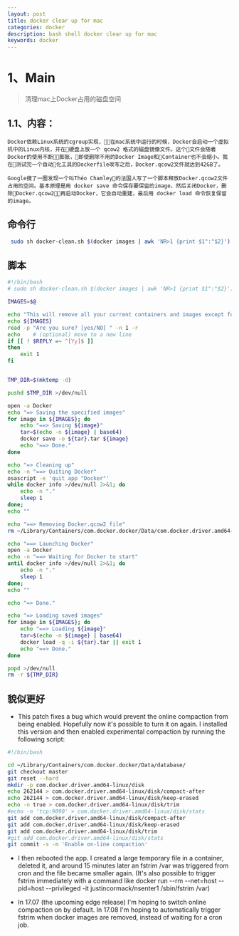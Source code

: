 ```yaml
---
layout: post
title: docker clear up for mac 
categories: docker
description: bash shell docker clear up for mac 
keywords: docker
---
```



# 1、Main

> 清理mac上Docker占用的磁盘空间

## 1.1、内容：

```text
Docker依赖Linux系统的cgroup实现，在mac系统中运行的时候，Docker会启动一个虚拟机中的Linux内核，并在硬盘上放一个 qcow2 格式的磁盘镜像文件。这个文件会随着Docker的使用不断膨胀，即使删除不用的Docker Image和Container也不会缩小。我在测试完一个自动化工具的Dockerfile改写之后，Docker.qcow2文件就达到42GB了。

Google搜了一圏发现一个叫Théo Chamley的法国人写了一个脚本释放Docker.qcow2文件占用的空间。基本原理是用 docker save 命令保存要保留的image，然后关闭Docker，删除Docker.qcow2，再启动Docker，它会自动重建，最后用 docker load 命令恢复保留的image。
```


## 命令行

```bash
 sudo sh docker-clean.sh $(docker images | awk 'NR>1 {print $1":"$2}')
```


## 脚本

```bash
#!/bin/bash
# sudo sh docker-clean.sh $(docker images | awk 'NR>1 {print $1":"$2}')

IMAGES=$@

echo "This will remove all your current containers and images except for:"
echo ${IMAGES}
read -p "Are you sure? [yes/NO] " -n 1 -r
echo    # (optional) move to a new line
if [[ ! $REPLY =~ ^[Yy]$ ]]
then
    exit 1
fi


TMP_DIR=$(mktemp -d)

pushd $TMP_DIR >/dev/null

open -a Docker
echo "=> Saving the specified images"
for image in ${IMAGES}; do
	echo "==> Saving ${image}"
	tar=$(echo -n ${image} | base64)
	docker save -o ${tar}.tar ${image}
	echo "==> Done."
done

echo "=> Cleaning up"
echo -n "==> Quiting Docker"
osascript -e 'quit app "Docker"'
while docker info >/dev/null 2>&1; do
	echo -n "."
	sleep 1
done;
echo ""

echo "==> Removing Docker.qcow2 file"
rm ~/Library/Containers/com.docker.docker/Data/com.docker.driver.amd64-linux/Docker.qcow2

echo "==> Launching Docker"
open -a Docker
echo -n "==> Waiting for Docker to start"
until docker info >/dev/null 2>&1; do
	echo -n "."
	sleep 1
done;
echo ""

echo "=> Done."

echo "=> Loading saved images"
for image in ${IMAGES}; do
	echo "==> Loading ${image}"
	tar=$(echo -n ${image} | base64)
	docker load -q -i ${tar}.tar || exit 1
	echo "==> Done."
done

popd >/dev/null
rm -r ${TMP_DIR}
```



## 貌似更好

 * This patch fixes a bug which would prevent the online compaction from being enabled. Hopefully now it's possible to turn it on again. I installed this version and then enabled experimental compaction by running the following script:

```bash
#!/bin/bash

cd ~/Library/Containers/com.docker.docker/Data/database/
git checkout master
git reset --hard
mkdir -p com.docker.driver.amd64-linux/disk
echo 262144 > com.docker.driver.amd64-linux/disk/compact-after
echo 262144 > com.docker.driver.amd64-linux/disk/keep-erased
echo -n true > com.docker.driver.amd64-linux/disk/trim
#echo -n 'tcp:9090' > com.docker.driver.amd64-linux/disk/stats
git add com.docker.driver.amd64-linux/disk/compact-after
git add com.docker.driver.amd64-linux/disk/keep-erased
git add com.docker.driver.amd64-linux/disk/trim
#git add com.docker.driver.amd64-linux/disk/stats
git commit -s -m 'Enable on-line compaction'
```
* I then rebooted the app. I created a large temporary file in a container, deleted it, and around 15 minutes later an fstrim /var was triggered from cron and the file became smaller again. (It's also possible to trigger fstrim immediately with a command like docker run --rm --net=host --pid=host --privileged -it justincormack/nsenter1 /sbin/fstrim /var)

* In 17.07 (the upcoming edge release) I'm hoping to switch online compaction on by default. In 17.08 I'm hoping to automatically trigger fstrim when docker images are removed, instead of waiting for a cron job.
